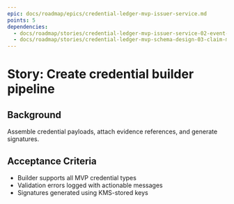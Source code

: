 ```yaml
---
epic: docs/roadmap/epics/credential-ledger-mvp-issuer-service.md
points: 5
dependencies:
  - docs/roadmap/stories/credential-ledger-mvp-issuer-service-02-event-consumer.md
  - docs/roadmap/stories/credential-ledger-mvp-schema-design-03-claim-model.md
---
```

# Story: Create credential builder pipeline

## Background
Assemble credential payloads, attach evidence references, and generate signatures.

## Acceptance Criteria
- Builder supports all MVP credential types
- Validation errors logged with actionable messages
- Signatures generated using KMS-stored keys

